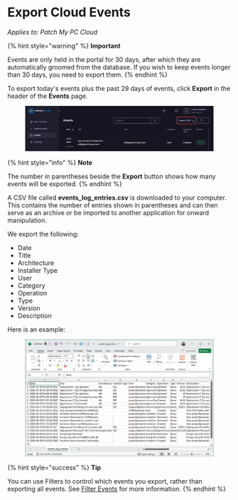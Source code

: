 # Export Cloud Events

_Applies to: Patch My PC Cloud_

{% hint style="warning" %}
**Important**

Events are only held in the portal for 30 days, after which they are automatically groomed from the database. If you wish to keep events longer than 30 days, you need to export them.
{% endhint %}

To export today's events plus the past 29 days of events, click **Export** in the header of the **Events** page.

<figure><img src="../../.gitbook/assets/image (1772).png" alt="Clicking “Export” in the header of the “Events” page"><figcaption></figcaption></figure>

{% hint style="info" %}
**Note**

The number in parentheses beside the **Export** button shows how many events will be exported.
{% endhint %}

A CSV file called **events\_log\_entries.csv** is downloaded to your computer. This contains the number of entries shown in parentheses and can then serve as an archive or be imported to another application for onward manipulation.

We export the following:

* Date
* Title
* Architecture
* &#x20;Installer Type
* User
* Category
* Operation
* Type
* Version
* Description

Here is an example:

<figure><img src="../../.gitbook/assets/image (97).png" alt="Example of the “events_log_entries.csv” file" width="563"><figcaption></figcaption></figure>

{% hint style="success" %}
**Tip**

You can use Filters to control which events you export, rather than exporting all events. See [Filter Events](filter-cloud-events.md) for more information.
{% endhint %}

